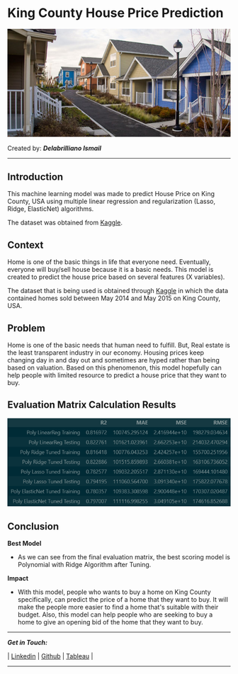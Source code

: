 # **King County House Price Prediction**
![image](https://raw.githubusercontent.com/delabrilliano/KC-House-Price-Pred/main/image/residential.jpg)

Created by: _**Delabrilliano Ismail**_
<hr>

## **Introduction**

This machine learning model was made to predict House Price on King County, USA using multiple linear regression and regularization (Lasso, Ridge, ElasticNet) algorithms.

The dataset was obtained from [Kaggle](https://www.kaggle.com/datasets/harlfoxem/housesalesprediction).

## **Context**

Home is one of the basic things in life that everyone need. Eventually, everyone will buy/sell house because it is a basic needs. This model is created to predict the house price based on several features (X variables).

The dataset that is being used is obtained through [Kaggle](https://www.kaggle.com/datasets/harlfoxem/housesalesprediction) in which the data contained homes sold between May 2014 and May 2015 on King County, USA.

## **Problem**

Home is one of the basic needs that human need to fulfill. But, Real estate is the least transparent industry in our economy. Housing prices keep changing day in and day out and sometimes are hyped rather than being based on valuation. Based on this phenomenon, this model hopefully can help people with limited resource to predict a house price that they want to buy.

## **Evaluation Matrix Calculation Results**

![result](https://raw.githubusercontent.com/delabrilliano/KC-House-Price-Pred/main/image/EvaMatrixKC.png)

## **Conclusion**

**Best Model**
- As we can see from the final evaluation matrix, the best scoring model is Polynomial with Ridge Algorithm after Tuning.

**Impact**
- With this model, people who wants to buy a home on King County specifically, can predict the price of a home that they want to buy. It will make the people more easier to find a home that's suitable with their budget. Also, this model can help people who are seeking to buy a home to give an opening bid of the home that they want to buy.

<hr>

_**Get in Touch:**_

| [Linkedin](https://www.linkedin.com/in/delabrilliano-ismail-05758715a/) | [Github](https://github.com/delabrilliano) | [Tableau](https://public.tableau.com/app/profile/delabrilliano.ismail) |
<hr>
